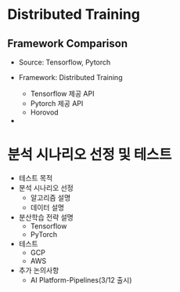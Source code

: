 # Distributed Training

## Framework Comparison

* Source: Tensorflow, Pytorch

* Framework: Distributed Training
  * Tensorflow 제공 API
  * Pytorch 제공 API
  * Horovod
* 

# 분석 시나리오 선정 및 테스트

* 테스트 목적
* 분석 시나리오 선정
  * 알고리즘 설명
  * 데이터 설명
* 분산학습 전략 설명
  * Tensorflow
  * PyTorch
* 테스트
  * GCP
  * AWS
* 추가 논의사항
  * AI Platform-Pipelines(3/12 출시)